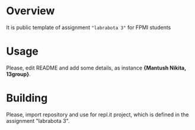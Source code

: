 # Overview

It is public template of assignment `"labrabota 3"` for FPMI students

# Usage

Please, edit README and add some details, as instance **{Mantush Nikita, 13group}**.

# Building

Please, import repository and use for repl.it project, which is defined in the assignment "labrabota 3".
